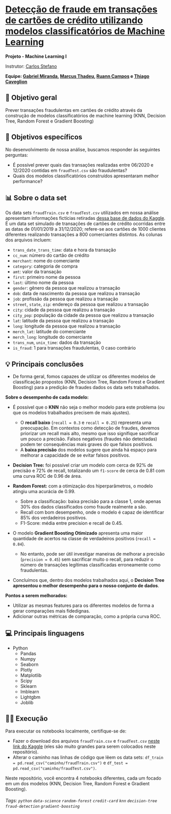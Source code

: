 # [Detecção de fraude em transações de cartões de crédito utilizando modelos classificatórios de Machine Learning](https://github.com/grmirand4/sc2023-deteccao-fraude-machine-learning)

**Projeto - Machine Learning I**

Instrutor: [Carlos Stefano](https://www.linkedin.com/in/carlos-stefano/)

**Equipe: [Gabriel Miranda](https://www.linkedin.com/in/grmiranda/), [Marcus Thadeu](https://www.linkedin.com/in/marcus-thadeu/), [Ruann Campos](https://www.linkedin.com/in/ruann-campos/) e [Thiago Caveglion](https://www.linkedin.com/in/thiago-caveglion/)**

## 🎯 Objetivo geral
Prever transações fraudulentas em cartões de crédito através da construção de modelos classificatórios de machine learning (KNN, Decision Tree, Random Forest e Gradient Boosting)

## 📝 Objetivos específicos
No desenvolvimento de nossa análise, buscamos responder às seguintes perguntas:
* É possível prever quais das transações realizadas entre 06/2020 e 12/2020 contidas em `fraudTest.csv` são fraudulentas?
* Quais dos modelos classificatórios construídos apresentaram melhor performance?

## 📊 Sobre o data set
Os data sets `fraudTrain.csv` e `fraudTest.csv` utilizados em nossa análise apresentam informações fictícias retiradas [dessa base de dados do Kaggle](https://www.kaggle.com/datasets/kartik2112/fraud-detection). É um data set simulado de transações de cartões de crédito ocorridas entre as datas de 01/01/2019 a 31/12/2020; refere-se aos cartões de 1000 clientes diferentes realizando transações a 800 comerciantes distintos. As colunas dos arquivos incluem:
* `trans_date_trans_time`: data e hora da transação
* `cc_num`: número do cartão de crédito
* `merchant`: nome do comerciante
* `category`: categoria de compra
* `amt`: valor da transação
* `first`: primeiro nome da pessoa
* `last`: último nome da pessoa
* `gender`: gênero da pessoa que realizou a transação
* `dob`: data de nascimento da pessoa que realizou a transação
* `job`: profissão da pessoa que realizou a transação
* `street`, `state`, `zip`: endereço da pessoa que realizou a transação
* `city`: cidade da pessoa que realizou a transação
* `city_pop`: população da cidade da pessoa que realizou a transação
* `lat`: latitude da pessoa que realizou a transação
* `long`: longitude da pessoa que realizou a transação
* `merch_lat`: latitude do comerciante
* `merch_long`: longitude do comerciante
* `trans_num`, `unix_time`: dados da transação
* `is_fraud`: 1 para transações fraudulentas, 0 caso contrário

## 💡 Principais conclusões
* De forma geral, fomos capazes de utilizar os diferentes modelos de classificação propostos (KNN, Decision Tree, Random Forest e Gradient Boosting) para a predição de fraudes dados os data sets trabalhados.
  
**Sobre o desempenho de cada modelo:**

* É possível que o **KNN** não seja o melhor modelo para este problema (ou que os modelos trabalhados precisem de mais ajustes).
  * O **recall baixo** (`recall = 0.3` e `recall = 0.25`) representa uma preocupação. Em contextos como detecção de fraudes, devemos priorizar um recall mais alto, mesmo que isso signifique sacrificar um pouco a precisão. Falsos negativos (fraudes não detectadas) podem ter consequências mais graves do que falsos positivos.
  * A **baixa precisão** dos modelos sugere que ainda há espaço para melhorar a capacidade de se evitar falsos positivos.
    
* **Decision Tree:** foi possível criar um modelo com cerca de 92% de precisão e 72% de recall, totalizando um `f1-score` de cerca de 0.81 com uma curva ROC de 0.96 de área.

* **Random Forest:** com a otimização dos hiperparâmetros, o modelo atingiu uma acurácia de 0.99.
	* Sobre a classificação: baixa precisão para a classe 1, onde apenas 30% dos dados classificados como fraude realmente a são.
	* Recall com bom desempenho, onde o modelo é capaz de identificar 85% dos verdadeiros positivos.
	* F1-Score: média entre precision e recall de 0.45.

* O modelo **Gradient Boosting Otimizado** apresenta uma maior quantidade de acertos na classe de verdadeiros positivos (`recall = 0.84`).
	* No entanto, pode ser útil investigar maneiras de melhorar a precisão (`precision = 0.45`) sem sacrificar muito o recall, para reduzir o número de transações legítimas classificadas erroneamente como fraudulentas.

 * Concluímos que, dentro dos modelos trabalhados aqui, o **Decision Tree apresentou o melhor desempenho para o nosso conjunto de dados**.

**Pontos a serem melhorados:**

* Utilizar as mesmas features para os diferentes modelos de forma a gerar comparações mais fidedignas.
* Adicionar outras métricas de comparação, como a própria curva ROC.

## 💻 Principais linguagens
- Python
  - Pandas
  - Numpy
  - Seaborn
  - Plotly
  - Matplotlib
  - Scipy
  - Sklearn
  - Imblearn
  - Lightgbm
  - Joblib

## 👨‍💻 Execução
Para executar os notebooks localmente, certifique-se de:

* Fazer o download dos arquivos `fraudTrain.csv` e `fraudTest.csv` [neste link do Kaggle](https://www.kaggle.com/datasets/kartik2112/fraud-detection) (eles são muito grandes para serem colocados neste repositório).
* Alterar o caminho nas linhas de código que lêem os data sets: `df_train = pd.read_csv("caminho/fraudTrain.csv")` e `df_test = pd.read_csv("caminho/fraudTest.csv")`.

Neste repositório, você encontra 4 notebooks diferentes, cada um focado em um dos modelos (KNN, Decision Tree, Random Forest e Gradient Boosting).

###### Tags: `python` `data-science` `random-forest` `credit-card` `knn` `decision-tree` `fraud-detection` `gradient-boosting`
